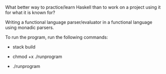 What better way to practice/learn Haskell than to work on a project using it
for what it is known for?


Writing a functional language parser/evaluator in a functional language
using monadic parsers.


To run the program, run the following commands:

- stack build

- chmod +x ./runprogram

- ./runprogram
